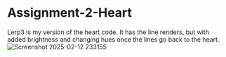 # Assignment-2-Heart
Lerp3 is my version of the heart code. It has the line renders, but with added brightness and changing hues once the lines go back to the heart.
![Screenshot 2025-02-12 233155](https://github.com/user-attachments/assets/80a7ba6a-f406-479a-bdae-1c1c7b60c216)
